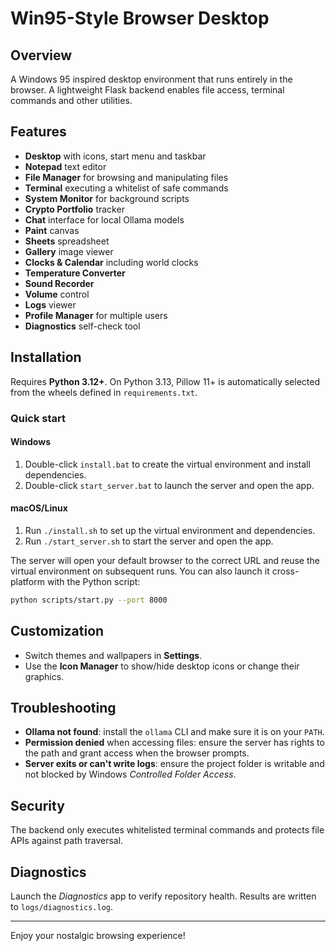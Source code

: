 # Win95-Style Browser Desktop

## Overview
A Windows 95 inspired desktop environment that runs entirely in the browser. A lightweight Flask backend enables file access, terminal commands and other utilities.

## Features
- **Desktop** with icons, start menu and taskbar
- **Notepad** text editor
- **File Manager** for browsing and manipulating files
- **Terminal** executing a whitelist of safe commands
- **System Monitor** for background scripts
- **Crypto Portfolio** tracker
- **Chat** interface for local Ollama models
- **Paint** canvas
- **Sheets** spreadsheet
- **Gallery** image viewer
- **Clocks & Calendar** including world clocks
- **Temperature Converter**
- **Sound Recorder**
- **Volume** control
- **Logs** viewer
- **Profile Manager** for multiple users
- **Diagnostics** self-check tool

## Installation

Requires **Python 3.12+**. On Python 3.13, Pillow 11+ is automatically selected
from the wheels defined in `requirements.txt`.

### Quick start
#### Windows
1. Double-click `install.bat` to create the virtual environment and install dependencies.
2. Double-click `start_server.bat` to launch the server and open the app.

#### macOS/Linux
1. Run `./install.sh` to set up the virtual environment and dependencies.
2. Run `./start_server.sh` to start the server and open the app.

The server will open your default browser to the correct URL and reuse the
virtual environment on subsequent runs. You can also launch it cross-platform
with the Python script:

```bash
python scripts/start.py --port 8000
```

## Customization
- Switch themes and wallpapers in **Settings**.
- Use the **Icon Manager** to show/hide desktop icons or change their graphics.

## Troubleshooting
- **Ollama not found**: install the `ollama` CLI and make sure it is on your `PATH`.
- **Permission denied** when accessing files: ensure the server has rights to the path and grant access when the browser prompts.
- **Server exits or can't write logs**: ensure the project folder is writable and not blocked by Windows *Controlled Folder Access*.

## Security
The backend only executes whitelisted terminal commands and protects file APIs against path traversal.

## Diagnostics
Launch the *Diagnostics* app to verify repository health. Results are written to `logs/diagnostics.log`.

---
Enjoy your nostalgic browsing experience!
